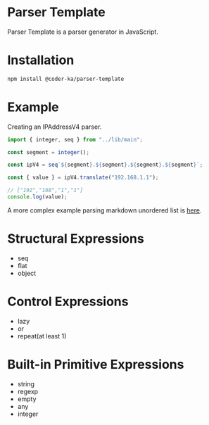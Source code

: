 # Parser Template

Parser Template is a parser generator in JavaScript.

# Installation

```bash
npm install @coder-ka/parser-template
```

# Example

Creating an IPAddressV4 parser.

```ts
import { integer, seq } from "../lib/main";

const segment = integer();

const ipV4 = seq`${segment}.${segment}.${segment}.${segment}`;

const { value } = ipV4.translate("192.168.1.1");

// ["192","168","1","1"]
console.log(value);
```

A more complex example parsing markdown unordered list is [here](https://github.com/coder-ka/parser-template/blob/main/tests/md-ul.test.ts).

# Structural Expressions

- seq
- flat
- object

# Control Expressions

- lazy
- or
- repeat(at least 1)

# Built-in Primitive Expressions

- string
- regexp
- empty
- any
- integer
